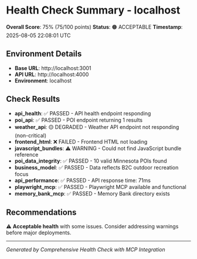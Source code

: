 # Health Check Summary - localhost

**Overall Score**: 75% (75/100 points)
**Status**: 🟠 ACCEPTABLE
**Timestamp**: 2025-08-05 22:08:01 UTC

## Environment Details
- **Base URL**: http://localhost:3001
- **API URL**: http://localhost:4000
- **Environment**: localhost

## Check Results
- **api_health**: ✅ PASSED - API health endpoint responding
- **poi_api**: ✅ PASSED - POI endpoint returning 1 results
- **weather_api**: 🟡 DEGRADED - Weather API endpoint not responding (non-critical)
- **frontend_html**: ❌ FAILED - Frontend HTML not loading
- **javascript_bundles**: ⚠️ WARNING - Could not find JavaScript bundle reference
- **poi_data_integrity**: ✅ PASSED - 10 valid Minnesota POIs found
- **business_model**: ✅ PASSED - Data reflects B2C outdoor recreation focus
- **api_performance**: ✅ PASSED - API response time: 71ms
- **playwright_mcp**: ✅ PASSED - Playwright MCP available and functional
- **memory_bank_mcp**: ✅ PASSED - Memory Bank directory exists

## Recommendations
⚠️ **Acceptable health** with some issues. Consider addressing warnings before major deployments.

---
*Generated by Comprehensive Health Check with MCP Integration*
